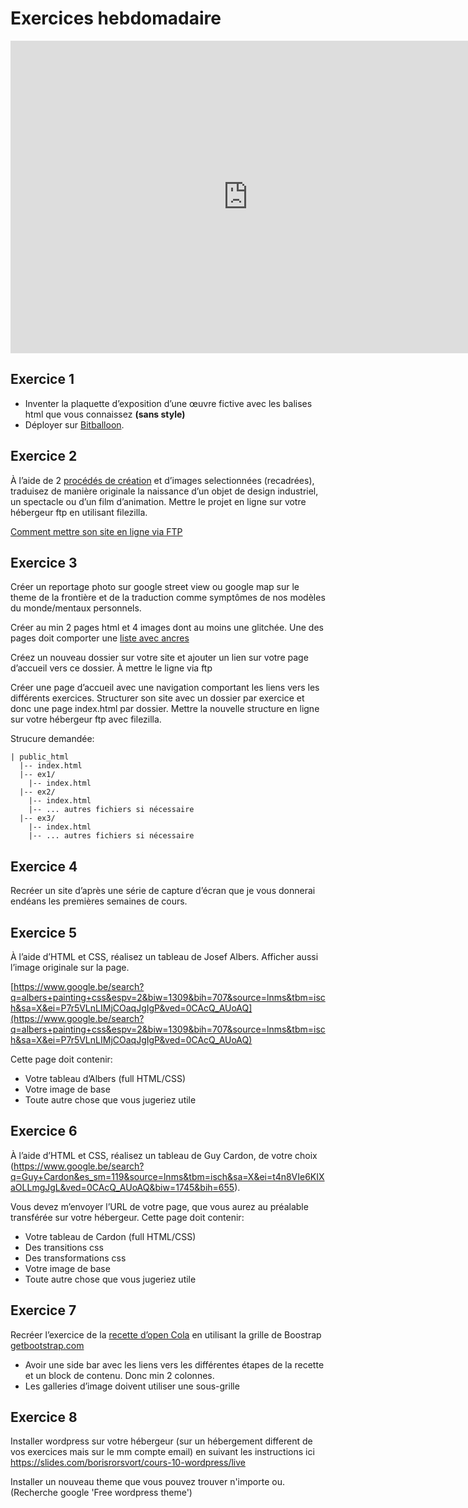 # Exercices hebdomadaire

<iframe src="https://docs.google.com/forms/d/e/1FAIpQLScj5UYbHhgRoafMx2NdBryD0tw9aFlyYfrPBiEF4ZA9g3DIUA/viewform?embedded=true" width="760" height="500" frameborder="0" marginheight="0" marginwidth="0">Loading...</iframe>

## Exercice 1

* Inventer la plaquette d’exposition d’une œuvre fictive avec les balises html que vous connaissez **(sans style)**
* Déployer sur [Bitballoon](https://www.bitballoon.com/).

## Exercice 2

À l’aide de 2 [procédés de création](outils/procedes-de-creation.md) et d’images selectionnées (recadrées), traduisez de manière originale la naissance d’un objet de design industriel, un spectacle ou d’un film d’animation.
Mettre le projet en ligne sur votre hébergeur ftp en utilisant filezilla.

[Comment mettre son site en ligne via FTP](mise_en_ligne.html#R%C3%A9server_son_h%C3%A9bergement_et_transf%C3%A9rer_les_fichiers)

## Exercice 3

Créer un reportage photo sur google street view ou google map sur le theme de la frontière et de la traduction comme symptômes de nos modèles du monde/mentaux personnels.

Créer au min 2 pages html et 4 images dont au moins une glitchée.
Une des pages doit comporter une [liste avec ancres](html/how-to.html#Une_navigation_avec_des_ancres)

Créez un nouveau dossier sur votre site et ajouter un lien sur votre page d’accueil vers ce dossier.
À mettre le ligne via ftp

Créer une page d’accueil avec une navigation comportant les liens vers les différents exercices.
Structurer son site avec un dossier par exercice et donc une page index.html par dossier.
Mettre la nouvelle structure en ligne sur votre hébergeur ftp avec filezilla.

Strucure demandée:

```
| public_html
  |-- index.html
  |-- ex1/
    |-- index.html
  |-- ex2/
    |-- index.html
    |-- ... autres fichiers si nécessaire
  |-- ex3/
    |-- index.html
    |-- ... autres fichiers si nécessaire
```

## Exercice 4

Recréer un site d’après une série de capture d’écran que je vous donnerai endéans les premières semaines de cours.

## Exercice 5

À l’aide d’HTML et CSS, réalisez un tableau de Josef Albers. Afficher aussi l’image originale sur la page.

[https://www.google.be/search?q=albers+painting+css&espv=2&biw=1309&bih=707&source=lnms&tbm=isch&sa=X&ei=P7r5VLnLIMjCOaqJgIgP&ved=0CAcQ_AUoAQ](https://www.google.be/search?q=albers+painting+css&espv=2&biw=1309&bih=707&source=lnms&tbm=isch&sa=X&ei=P7r5VLnLIMjCOaqJgIgP&ved=0CAcQ_AUoAQ)

Cette page doit contenir:

* Votre tableau d’Albers (full HTML/CSS)
* Votre image de base
* Toute autre chose que vous jugeriez utile

## Exercice 6

À l’aide d’HTML et CSS, réalisez un tableau de Guy Cardon, de votre choix (https://www.google.be/search?q=Guy+Cardon&es_sm=119&source=lnms&tbm=isch&sa=X&ei=t4n8VIe6KIXaOLLmgJgL&ved=0CAcQ_AUoAQ&biw=1745&bih=655).

Vous devez m’envoyer l’URL de votre page, que vous aurez au préalable transférée sur votre hébergeur. Cette page doit contenir:

* Votre tableau de Cardon (full HTML/CSS)
* Des transitions css
* Des transformations css
* Votre image de base
* Toute autre chose que vous jugeriez utile

## Exercice 7

Recréer l’exercice de la [recette d’open Cola](https://github.com/lacensav/cours_web_2e/archive/master.zip) en utilisant la grille de Boostrap
[getbootstrap.com](https://getbootstrap.com)

* Avoir une side bar avec les liens vers les différentes étapes de la recette et un block de contenu. Donc min 2 colonnes.
* Les galleries d’image doivent utiliser une sous-grille

## Exercice 8

Installer wordpress sur votre hébergeur (sur un hébergement different de vos exercices mais sur le mm compte email) en suivant les instructions ici https://slides.com/borisrorsvort/cours-10-wordpress/live

Installer un nouveau theme que vous pouvez trouver n'importe ou. (Recherche google 'Free wordpress theme')
